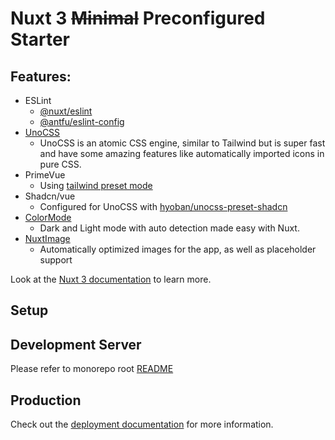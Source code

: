# Nuxt 3 ~~Minimal~~ Preconfigured Starter

## Features:
- ESLint
  - [@nuxt/eslint](https://eslint.nuxt.com/packages/module)
  - [@antfu/eslint-config](https://github.com/antfu/eslint-config)
- [UnoCSS](https://unocss.dev/guide/)
  - UnoCSS is an atomic CSS engine, similar to Tailwind but is super fast and have some amazing features like automatically imported icons in pure CSS.
- PrimeVue
  - Using [tailwind preset mode](https://tailwind.primevue.org/nuxt/)
- Shadcn/vue
  - Configured for UnoCSS with [hyoban/unocss-preset-shadcn](https://github.com/hyoban/unocss-preset-shadcn)
- [ColorMode](https://github.com/nuxt-modules/color-mode)
  - Dark and Light mode with auto detection made easy with Nuxt.
- [NuxtImage](https://image.nuxt.com/)
  - Automatically optimized images for the app, as well as placeholder support

Look at the [Nuxt 3 documentation](https://nuxt.com/docs/getting-started/introduction) to learn more.

## Setup
## Development Server
Please refer to monorepo root [README](../../README.md)

## Production
Check out the [deployment documentation](https://nuxt.com/docs/getting-started/deployment) for more information.
